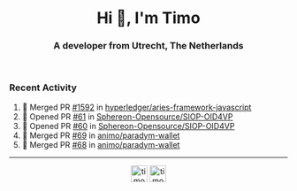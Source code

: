 <h1 align="center">Hi 👋, I'm Timo</h1>
<h3 align="center">A developer from Utrecht, The Netherlands</h3>
<br/>
<!-- https://github.com/rahuldkjain/github-profile-readme-generator --!>

<!--  <p align="left"><img src="https://github-readme-stats.vercel.app/api?username=timoglastra&show_icons=true&count_private=true&" alt="timoglastra" /></p> --!>

<!--
Github language stats
<p align="left"><img src="https://github-readme-stats.vercel.app/api/top-langs/?username=timoglastra&layout=compact" alt="timoglastra" /><p>
-->

<!-- Codestats language stats -->
<!-- <p align="left"><img src="https://codestats-readme.vercel.app/api/top-langs/?username=timoglastra&layout=compact&language_count=12" alt="timoglastra" /><p>    --!>
  
<h3>Recent Activity</h3>

<!--START_SECTION:activity-->
1. 🎉 Merged PR [#1592](https://github.com/hyperledger/aries-framework-javascript/pull/1592) in [hyperledger/aries-framework-javascript](https://github.com/hyperledger/aries-framework-javascript)
2. 💪 Opened PR [#61](https://github.com/Sphereon-Opensource/SIOP-OID4VP/pull/61) in [Sphereon-Opensource/SIOP-OID4VP](https://github.com/Sphereon-Opensource/SIOP-OID4VP)
3. 💪 Opened PR [#60](https://github.com/Sphereon-Opensource/SIOP-OID4VP/pull/60) in [Sphereon-Opensource/SIOP-OID4VP](https://github.com/Sphereon-Opensource/SIOP-OID4VP)
4. 🎉 Merged PR [#69](https://github.com/animo/paradym-wallet/pull/69) in [animo/paradym-wallet](https://github.com/animo/paradym-wallet)
5. 🎉 Merged PR [#68](https://github.com/animo/paradym-wallet/pull/68) in [animo/paradym-wallet](https://github.com/animo/paradym-wallet)
<!--END_SECTION:activity-->

---

<p align="center">
<a href="https://twitter.com/timoglastra" target="blank"><img align="center" src="https://cdn.jsdelivr.net/npm/simple-icons@3.0.1/icons/twitter.svg" alt="timoglastra" height="30" width="30" /></a>
<a href="https://linkedin.com/in/timoglastra" target="blank"><img align="center" src="https://cdn.jsdelivr.net/npm/simple-icons@3.0.1/icons/linkedin.svg" alt="timoglastra" height="30" width="30" /></a>
</p>



